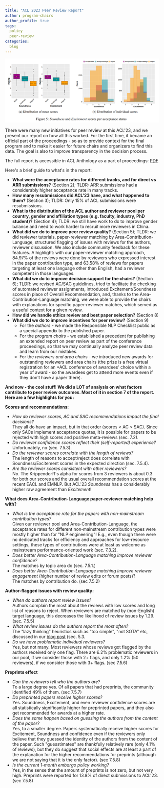 ```yaml
---
title: "ACL 2023 Peer Review Report"
author: program-chairs
author_profile: true
tags:
  policy
  peer-review
categories:
  blog
---
```


![](/assets/images/blog/soundness-excitement.png)

There were many new initiatives for peer review at this ACL'23, and we present our report on how all this worked. For the first time, it became an official part of the proceedings - so as to provide context for the final program and to make it easier for future chairs and organizers to find this data. The goal is also to improve transparency in the decision process.

The full report is accessible in ACL Anthology as a part of proceedings: [PDF](https://aclanthology.org/2023.acl-long.911/)

Here's a brief guide to what's in the report:

* **What were the acceptance rates for different tracks, and for direct vs ARR submissions?** (Section 2); TLDR: ARR submissions had a considerably higher acceptance rate in many tracks.
* **How many resubmissions did ACL'23 have, and what happened to them?** (Section 3); TLDR: Only 15% of ACL submissions were resubmissions.
* **What is the distribution of the ACL author and reviewer pool per country, gender and affiliation types (e.g. faculty, industry, PhD student)?** (Section 4); TLDR: we still have work to do to improve gender balance and need to work harder to recruit more reviewers in China.
* **What did we do to improve peer review quality?** (Section 5); TLDR: we did reviewer tutorials, paper-reviewer matching by Area-Contribution-Language, structured flagging of issues with reviews for the authors, reviewer discussion. We also include community feedback for these features. A highlight: with our paper-reviewer matching approach, 84.97% of the reviews were done by reviewers who expressed interest in the paper contribution type, and 63.58% of reviews for papers targeting at least one language other than English, had a reviewer competent in those languages.
* **What did we do to improve decision support for the chairs?** (Section 6); TLDR: we revised AC/SAC guidelines, tried to facilitate the checking of automated reviewer assignments, introduced Excitement/Soundness scores in place of Overall Recommendation, and, thanks to the Area-Contribution-Language matching, we were able to provide the chairs with explanations for specific paper-reviewer matches, which served as a useful context for a given review.
* **How did we handle ethics review and best paper selection?** (Section 8)
* **What did we do to improve incentives for peer review?** (Section 9)
    * For the _authors_ - we made the Responsible NLP Checklist public as a special appendix to the published paper. 
    * For the _program chairs_ - we established a precedent for publishing an extended report on peer review as part of the conference proceedings, so that we may continually analyze peer review data and learn from our mistakes. 
    * For the _reviewers and area chairs_ - we introduced new awards for outstanding reviewers and area chairs (the prize is a free virtual registration for an *ACL conference of awardees' choice within a year of award - so the awardees get to attend more events even if they don't have a paper there).

**And now - the cool stuff! We did a LOT of analysis on what factors contribute to peer review outcomes. Most of it in section 7 of the report. Here are a few highlights for you:**

**Scores and recommendations:**

* _How do reviewer scores, AC and SAC recommendations impact the final decisions?_ <br/> They all do have an impact, but in that order (scores &lt; AC &lt; SAC). Since only SACs implement acceptance quotas, it is possible for papers to be rejected with high scores and positive meta-reviews (sec. 7.2).
* _Do reviewer confidence scores reflect their (self-reported) experience?_ <br/> Unfortunately, no (sec. 7.5.3).
* _Do the reviewer scores correlate with the length of reviews?_ <br/> The length of reasons to accept/reject does correlate with Soundness/Excitement scores in the expected direction (sec. 7.5.4). 
* _Are the reviewer scores consistent with other reviewers?_ <br/> No. The Krippendorff's alpha for scores from 3 reviewers is about 0.3 for both our scores and the usual overall recommendation scores at the recent EACL and EMNLP. But ACL'23 _Soundness_ has a considerably higher raw agreement than _Excitement_! 

**What does Area-Contribution-Language paper-reviewer matching help with?**

* _What is the acceptance rate for the papers with non-mainstream contribution types? <br/>_ Given our reviewer pool and Area-Contribution-Language, the acceptance rates for different non-mainstream contribution types were mostly higher than for "NLP engineering"! E.g., even though there were no dedicated tracks for efficiency and approaches for low-resource settings, these types of contributions were at least as welcome as mainstream performance-oriented work (sec. 7.3.2).
* _Does better Area-Contribution-Language matching improve reviewer confidence?_ <br/>The matches by topic area do (sec. 7.5.1.)
* _Does better Area-Contribution-Language matching improve reviewer engagement_ (higher number of review edits or forum posts)? <br/>The matches by contribution do. (sec 7.5.2)

**Author-flagged issues with review quality:**

* _When do authors report review issues?_ <br/> Authors complain the most about the reviews with low scores and long list of reasons to reject. When reviewers are matched by (non-English) target language, this decreases the likelihood of review issues by 1.29. (sec. 7.5.5)
* _What review issues do the authors report the most often?_ <br/>The "lazy thinking" heuristics such as "too simple", "not SOTA" etc, discussed in our [blog post](https://2023.aclweb.org/blog/review-acl23/#2-check-for-lazy-thinking) (sec. 5.3.
* _Do we have problematic individual reviewers?_ <br/> Yes, but not many. Most reviewers whose reviews got flagged by the authors received only one flag. There are 6.2\% problematic reviewers in our pool, if we consider those with 2+ flags, and only 1.2% (50 reviewers), if we consider those with 3+ flags. (sec 7.5.6) 

**Preprints effect**

* _Can the reviewers tell who the authors are?_ <br/> To a large degree yes. Of all papers that had preprints, the community identified 49% of them. (sec 7.5.7) 
* _Do preprinted papers receive higher scores?_ <br/>Yes. Soundness, Excitement, and even reviewer confidence scores are all statistically significantly higher for preprinted papers, and they also get recommended for awards at a higher rate.
* _Does the same happen based on guessing the authors from the content of the paper?_ <br/> Yes, to a smaller degree. Papers systematically receive higher scores for Excitement, Soundness and confidence even if the reviewers only believe that they guessed the identity of the authors from the content of the paper. Such "guesstimates" are thankfully relatively rare (only 4.1% of reviews), but they do suggest that social effects are at least a part of the explanation for the higher recommendations for preprints (although we are not saying that it is the only factor). (sec 7.5.8) 
* _Is the current 1-month embargo policy working?_ <br/> Yes, in the sense that the amount of preprints is not zero, but not very high. Preprints were reported for 13.8% of direct submissions to ACL'23. (sec 7.5.8)